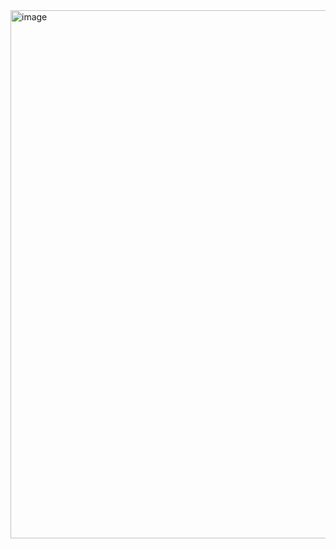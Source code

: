 <img width="1869" height="845" alt="image" src="https://github.com/user-attachments/assets/cbe3fd4f-38ca-42c2-9abf-84b3c3c28aa7" />
